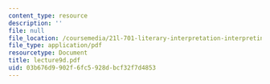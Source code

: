 ```yaml
---
content_type: resource
description: ''
file: null
file_location: /coursemedia/21l-701-literary-interpretation-interpreting-poetry-fall-2003/03b676d9902f6fc5928dbcf32f7d4853_lecture9d.pdf
file_type: application/pdf
resourcetype: Document
title: lecture9d.pdf
uid: 03b676d9-902f-6fc5-928d-bcf32f7d4853
---
```

